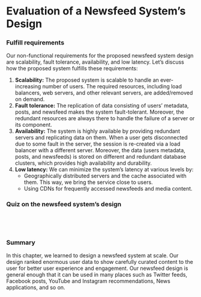 # Evaluation of a Newsfeed System’s Design

### Fulfill requirements <a href="#fulfill-requirements-0" id="fulfill-requirements-0"></a>

Our non-functional requirements for the proposed newsfeed system design are scalability, fault tolerance, availability, and low latency. Let’s discuss how the proposed system fulfills these requirements:

1. **Scalability:** The proposed system is scalable to handle an ever-increasing number of users. The required resources, including load balancers, web servers, and other relevant servers, are added/removed on demand.
2. **Fault tolerance:** The replication of data consisting of users’ metadata, posts, and newsfeed makes the system fault-tolerant. Moreover, the redundant resources are always there to handle the failure of a server or its component.
3. **Availability:** The system is highly available by providing redundant servers and replicating data on them. When a user gets disconnected due to some fault in the server, the session is re-created via a load balancer with a different server. Moreover, the data (users metadata, posts, and newsfeeds) is stored on different and redundant database clusters, which provides high availability and durability.
4. **Low latency:** We can minimize the system’s latency at various levels by:
   * Geographically distributed servers and the cache associated with them. This way, we bring the service close to users.
   * Using CDNs for frequently accessed newsfeeds and media content.

### Quiz on the newsfeed system’s design <a href="#quiz-on-the-newsfeed-systems-design-0" id="quiz-on-the-newsfeed-systems-design-0"></a>

<figure><img src="https://kuweiguge.github.io/Grokking-Modern-System-Design-Interview-Gitbook/assets/Screenshot 2023-09-06 at 12.28.07 AM.png" alt=""><figcaption></figcaption></figure>

<figure><img src="https://kuweiguge.github.io/Grokking-Modern-System-Design-Interview-Gitbook/assets/Screenshot 2023-09-06 at 12.27.35 AM.png" alt=""><figcaption></figcaption></figure>

<figure><img src="https://kuweiguge.github.io/Grokking-Modern-System-Design-Interview-Gitbook/assets/Screenshot 2023-09-06 at 12.28.40 AM.png" alt=""><figcaption></figcaption></figure>

<figure><img src="https://kuweiguge.github.io/Grokking-Modern-System-Design-Interview-Gitbook/assets/Screenshot 2023-09-06 at 12.29.30 AM.png" alt=""><figcaption></figcaption></figure>

### Summary <a href="#summary-0" id="summary-0"></a>

In this chapter, we learned to design a newsfeed system at scale. Our design ranked enormous user data to show carefully curated content to the user for better user experience and engagement. Our newsfeed design is general enough that it can be used in many places such as Twitter feeds, Facebook posts, YouTube and Instagram recommendations, News applications, and so on.
